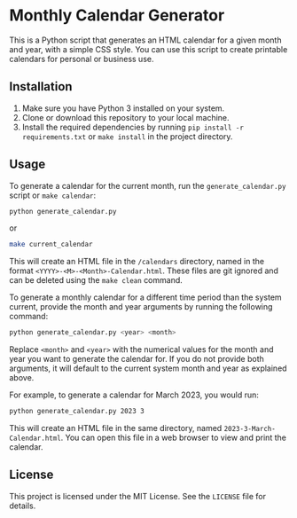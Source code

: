 # Monthly Calendar Generator

This is a Python script that generates an HTML calendar for a given month and year, with a simple CSS style. You can use this script to create printable calendars for personal or business use.

## Installation

1. Make sure you have Python 3 installed on your system.
2. Clone or download this repository to your local machine.
3. Install the required dependencies by running `pip install -r requirements.txt` or `make install` in the project directory.

## Usage

To generate a calendar for the current month, run the `generate_calendar.py` script or `make calendar`:

```bash
python generate_calendar.py
```

or

```bash
make current_calendar
```

This will create an HTML file in the `/calendars` directory, named in the format `<YYYY>-<M>-<Month>-Calendar.html`. These files are git ignored and can be deleted using the `make clean` command.

To generate a monthly calendar for a different time period than the system current, provide the month and year arguments by running the following command:

```bash
python generate_calendar.py <year> <month>
```

Replace `<month>` and `<year>` with the numerical values for the month and year you want to generate the calendar for. If you do not provide both arguments, it will default to the current system month and year as explained above.

For example, to generate a calendar for March 2023, you would run:

```bash
python generate_calendar.py 2023 3
```

This will create an HTML file in the same directory, named `2023-3-March-Calendar.html`. You can open this file in a web browser to view and print the calendar.

## License

This project is licensed under the MIT License. See the `LICENSE` file for details.
